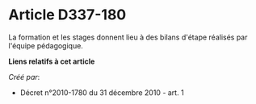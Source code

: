 # Article D337-180

La formation et les stages donnent lieu à des bilans d'étape réalisés par l'équipe pédagogique.

**Liens relatifs à cet article**

_Créé par_:

  - Décret n°2010-1780 du 31 décembre 2010 - art. 1

